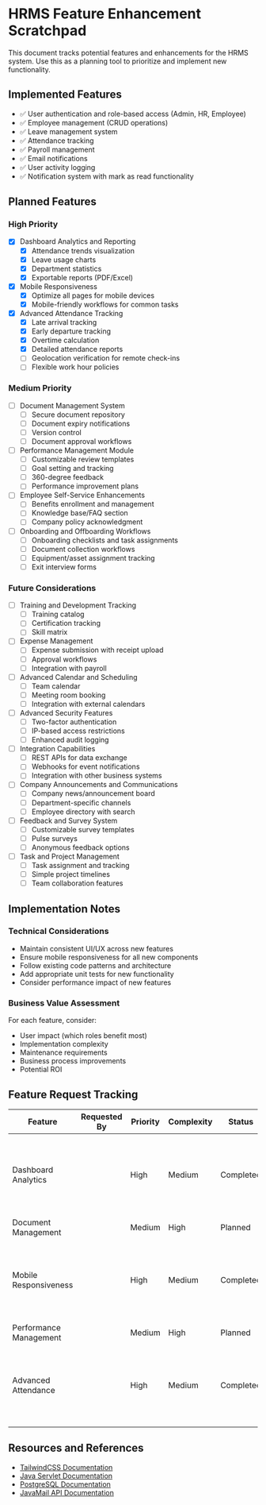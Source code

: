 # HRMS Feature Enhancement Scratchpad

This document tracks potential features and enhancements for the HRMS system. Use this as a planning tool to prioritize and implement new functionality.

## Implemented Features
- ✅ User authentication and role-based access (Admin, HR, Employee)
- ✅ Employee management (CRUD operations)
- ✅ Leave management system
- ✅ Attendance tracking
- ✅ Payroll management
- ✅ Email notifications
- ✅ User activity logging
- ✅ Notification system with mark as read functionality

## Planned Features

### High Priority
- [x] Dashboard Analytics and Reporting
  - [x] Attendance trends visualization
  - [x] Leave usage charts
  - [x] Department statistics
  - [x] Exportable reports (PDF/Excel)

- [x] Mobile Responsiveness
  - [x] Optimize all pages for mobile devices
  - [x] Mobile-friendly workflows for common tasks

- [x] Advanced Attendance Tracking
  - [x] Late arrival tracking
  - [x] Early departure tracking
  - [x] Overtime calculation
  - [x] Detailed attendance reports
  - [ ] Geolocation verification for remote check-ins
  - [ ] Flexible work hour policies

### Medium Priority
- [ ] Document Management System
  - [ ] Secure document repository
  - [ ] Document expiry notifications
  - [ ] Version control
  - [ ] Document approval workflows

- [ ] Performance Management Module
  - [ ] Customizable review templates
  - [ ] Goal setting and tracking
  - [ ] 360-degree feedback
  - [ ] Performance improvement plans

- [ ] Employee Self-Service Enhancements
  - [ ] Benefits enrollment and management
  - [ ] Knowledge base/FAQ section
  - [ ] Company policy acknowledgment

- [ ] Onboarding and Offboarding Workflows
  - [ ] Onboarding checklists and task assignments
  - [ ] Document collection workflows
  - [ ] Equipment/asset assignment tracking
  - [ ] Exit interview forms

### Future Considerations
- [ ] Training and Development Tracking
  - [ ] Training catalog
  - [ ] Certification tracking
  - [ ] Skill matrix

- [ ] Expense Management
  - [ ] Expense submission with receipt upload
  - [ ] Approval workflows
  - [ ] Integration with payroll

- [ ] Advanced Calendar and Scheduling
  - [ ] Team calendar
  - [ ] Meeting room booking
  - [ ] Integration with external calendars

- [ ] Advanced Security Features
  - [ ] Two-factor authentication
  - [ ] IP-based access restrictions
  - [ ] Enhanced audit logging

- [ ] Integration Capabilities
  - [ ] REST APIs for data exchange
  - [ ] Webhooks for event notifications
  - [ ] Integration with other business systems

- [ ] Company Announcements and Communications
  - [ ] Company news/announcement board
  - [ ] Department-specific channels
  - [ ] Employee directory with search

- [ ] Feedback and Survey System
  - [ ] Customizable survey templates
  - [ ] Pulse surveys
  - [ ] Anonymous feedback options

- [ ] Task and Project Management
  - [ ] Task assignment and tracking
  - [ ] Simple project timelines
  - [ ] Team collaboration features

## Implementation Notes

### Technical Considerations
- Maintain consistent UI/UX across new features
- Ensure mobile responsiveness for all new components
- Follow existing code patterns and architecture
- Add appropriate unit tests for new functionality
- Consider performance impact of new features

### Business Value Assessment
For each feature, consider:
- User impact (which roles benefit most)
- Implementation complexity
- Maintenance requirements
- Business process improvements
- Potential ROI

## Feature Request Tracking

| Feature | Requested By | Priority | Complexity | Status | Notes |
|---------|-------------|----------|------------|--------|-------|
| Dashboard Analytics | | High | Medium | Completed | Attendance, leave, and department analytics with exportable reports implemented |
| Document Management | | Medium | High | Planned | |
| Mobile Responsiveness | | High | Medium | Completed | Improved layout, header, sidebar, and notification components for mobile devices |
| Performance Management | | Medium | High | Planned | |
| Advanced Attendance | | High | Medium | Completed | Implemented late arrival, early departure, overtime tracking, and detailed reports |

## Resources and References
- [TailwindCSS Documentation](https://tailwindcss.com/docs)
- [Java Servlet Documentation](https://jakarta.ee/specifications/servlet/)
- [PostgreSQL Documentation](https://www.postgresql.org/docs/)
- [JavaMail API Documentation](https://javaee.github.io/javamail/)
